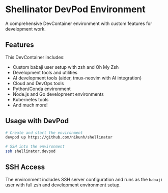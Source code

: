 # Shellinator DevPod Environment

A comprehensive DevContainer environment with custom features for development work.

## Features

This DevContainer includes:
- Custom babaji user setup with zsh and Oh My Zsh
- Development tools and utilities
- AI development tools (aider, tmux-neovim with AI integration)
- Cloud and DevOps tools
- Python/Conda environment
- Node.js and Go development environments
- Kubernetes tools
- And much more!

## Usage with DevPod

```bash
# Create and start the environment
devpod up https://github.com/nikunh/shellinator

# SSH into the environment
ssh shellinator.devpod
```

## SSH Access

The environment includes SSH server configuration and runs as the `babaji` user with full zsh and development environment setup.
